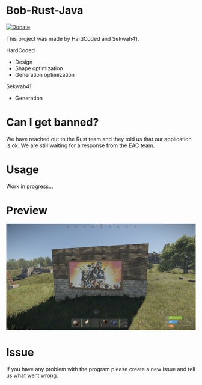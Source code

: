 # Bob-Rust-Java
[![Donate](https://img.shields.io/badge/Donate-ko--fi-%2393c10c)](https://ko-fi.com/hard_coded)

This project was made by HardCoded and Sekwah41.

HardCoded
* Design
* Shape optimization
* Generation optimization

Sekwah41
* Generation

# Can I get banned?
We have reached out to the Rust team and they told us that our application is ok.
We are still waiting for a response from the EAC team.

# Usage
Work in progress...

# Preview
![Example](.github/assets/screenshots/example_1.jpg)

# Issue
If you have any problem with the program please create a new issue and tell us what went wrong.
